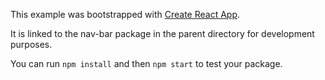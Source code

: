 This example was bootstrapped with [Create React App](https://github.com/facebook/create-react-app).

It is linked to the nav-bar package in the parent directory for development purposes.

You can run `npm install` and then `npm start` to test your package.
